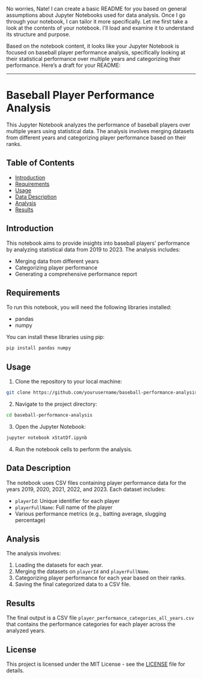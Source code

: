 No worries, Nate! I can create a basic README for you based on general assumptions about Jupyter Notebooks used for data analysis. Once I go through your notebook, I can tailor it more specifically. Let me first take a look at the contents of your notebook. I'll load and examine it to understand its structure and purpose.

Based on the notebook content, it looks like your Jupyter Notebook is focused on baseball player performance analysis, specifically looking at their statistical performance over multiple years and categorizing their performance. Here’s a draft for your README:

---

# Baseball Player Performance Analysis

This Jupyter Notebook analyzes the performance of baseball players over multiple years using statistical data. The analysis involves merging datasets from different years and categorizing player performance based on their ranks.

## Table of Contents

- [Introduction](#introduction)
- [Requirements](#requirements)
- [Usage](#usage)
- [Data Description](#data-description)
- [Analysis](#analysis)
- [Results](#results)

## Introduction

This notebook aims to provide insights into baseball players' performance by analyzing statistical data from 2019 to 2023. The analysis includes:

- Merging data from different years
- Categorizing player performance
- Generating a comprehensive performance report

## Requirements

To run this notebook, you will need the following libraries installed:

- pandas
- numpy

You can install these libraries using pip:

```sh
pip install pandas numpy
```

## Usage

1. Clone the repository to your local machine:

```sh
git clone https://github.com/yourusername/baseball-performance-analysis.git
```

2. Navigate to the project directory:

```sh
cd baseball-performance-analysis
```

3. Open the Jupyter Notebook:

```sh
jupyter notebook xStatDf.ipynb
```

4. Run the notebook cells to perform the analysis.

## Data Description

The notebook uses CSV files containing player performance data for the years 2019, 2020, 2021, 2022, and 2023. Each dataset includes:

- `playerId`: Unique identifier for each player
- `playerFullName`: Full name of the player
- Various performance metrics (e.g., batting average, slugging percentage)

## Analysis

The analysis involves:

1. Loading the datasets for each year.
2. Merging the datasets on `playerId` and `playerFullName`.
3. Categorizing player performance for each year based on their ranks.
4. Saving the final categorized data to a CSV file.

## Results

The final output is a CSV file `player_performance_categories_all_years.csv` that contains the performance categories for each player across the analyzed years.

## License

This project is licensed under the MIT License - see the [LICENSE](LICENSE) file for details.
